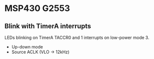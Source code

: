 # MSP430 G2553
## Blink with TimerA interrupts

LEDs blinking on TimerA TACCR0 and 1 interrupts on low-power mode 3.  

* Up-down mode
* Source ACLK (VLO -> 12kHz)